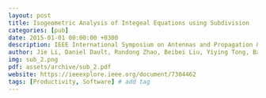 ```yaml
---
layout: post
title: Isogeometric Analysis of Integeal Equations using Subdivision
categories: [pub]
date: 2015-01-01 00:00:00 +0300
description: IEEE International Symposium on Antennas and Propagation & USNC/URSI National Radio Science Meeting, 2015
author: Jie Li, Daniel Dault, Rundong Zhao, Beibei Liu, Yiying Tong, Balasubramaniam Shanker
img: sub_2.png
pdf: assets/archive/sub_2.pdf
website: https://ieeexplore.ieee.org/document/7304462
tags: [Productivity, Software] # add tag
---
```

